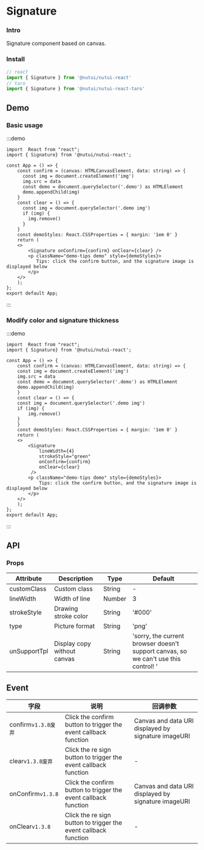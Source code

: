 # Signature 

### Intro

Signature component based on canvas.

### Install

```javascript
// react
import { Signature } from '@nutui/nutui-react'
// taro
import { Signature } from '@nutui/nutui-react-taro'
```

## Demo

### Basic usage

:::demo

```tsx
import  React from "react";
import { Signature} from '@nutui/nutui-react';

const App = () => {
    const confirm = (canvas: HTMLCanvasElement, data: string) => {
      const img = document.createElement('img')
      img.src = data
      const demo = document.querySelector('.demo') as HTMLElement
      demo.appendChild(img)
    }
    const clear = () => {
      const img = document.querySelector('.demo img')
      if (img) {
        img.remove()
      }
    }
    const demoStyles: React.CSSProperties = { margin: '1em 0' }
    return (
    <>
        <Signature onConfirm={confirm} onClear={clear} />
        <p className="demo-tips demo" style={demoStyles}>
           Tips: click the confirm button, and the signature image is displayed below
        </p>
    </>
    );
};
export default App;
```

:::

### Modify color and signature thickness

:::demo

```tsx
import  React from "react";
import { Signature} from '@nutui/nutui-react';

const App = () => {
    const confirm = (canvas: HTMLCanvasElement, data: string) => {
    const img = document.createElement('img')
    img.src = data
    const demo = document.querySelector('.demo') as HTMLElement
    demo.appendChild(img)
    }
    const clear = () => {
    const img = document.querySelector('.demo img')
    if (img) {
        img.remove()
    }
    }
    const demoStyles: React.CSSProperties = { margin: '1em 0' }
    return (
    <>
        <Signature
            lineWidth={4}
            strokeStyle="green"
            onConfirm={confirm}
            onClear={clear}
         />
        <p className="demo-tips demo" style={demoStyles}>
            Tips: click the confirm button, and the signature image is displayed below
        </p>
    </>
    );
};
export default App;
```

:::

## API

### Props

| Attribute           | Description                           | Type   | Default                                              |
| -------------- | ------------------------------ | ------ | --------------------------------------------------- |
| customClass   |  Custom class                 | String | -                                                   |
| lineWidth     | Width of line                    | Number | 3                                                   |
| strokeStyle   | Drawing stroke color                   | String | '#000'                                              |
| type           | Picture format                       | String | 'png'                                               |
| unSupportTpl |  Display copy without canvas | String | 'sorry, the current browser doesn't support canvas, so we can't use this control! ' |

## Event

| 字段    | 说明                         | 回调参数                         |
| ------- | ---------------------------- | -------------------------------- |
| confirm`v1.3.8废弃` | Click the confirm button to trigger the event callback function | Canvas and data URI displayed by signature imageURI |
| clear`v1.3.8废弃`   | Click the re sign button to trigger the event callback function | -                               |
| onConfirm`v1.3.8` | Click the confirm button to trigger the event callback function | Canvas and data URI displayed by signature imageURI |
| onClear`v1.3.8`   | Click the re sign button to trigger the event callback function | -                               |

